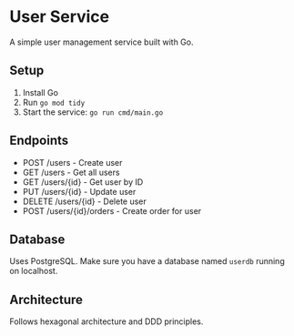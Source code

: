 # User Service

A simple user management service built with Go.

## Setup

1. Install Go
2. Run `go mod tidy`
3. Start the service: `go run cmd/main.go`

## Endpoints

- POST /users - Create user
- GET /users - Get all users  
- GET /users/{id} - Get user by ID
- PUT /users/{id} - Update user
- DELETE /users/{id} - Delete user
- POST /users/{id}/orders - Create order for user

## Database

Uses PostgreSQL. Make sure you have a database named `userdb` running on localhost.

## Architecture

Follows hexagonal architecture and DDD principles. 